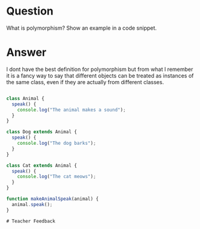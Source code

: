 # Question
What is polymorphism? Show an example in a code snippet.

# Answer

I dont have the best definition for polymorphism but from what I remember it is a fancy way to say that different objects can be treated as instances of the same class, even if they are actually from different classes.


```js 

class Animal {
  speak() {
    console.log("The animal makes a sound");
  }
}

class Dog extends Animal {
  speak() {
    console.log("The dog barks");
  }
}

class Cat extends Animal {
  speak() {
    console.log("The cat meows");
  }
}

function makeAnimalSpeak(animal) {
  animal.speak();
}

# Teacher Feedback
